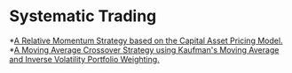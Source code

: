 # Systematic Trading
 
*[A Relative Momentum Strategy based on the Capital Asset Pricing Model.](https://github.com/martina-torce/systematic-trading/blob/main/CAPM-RelativeMomentum.ipynb)  
*[A Moving Average Crossover Strategy using Kaufman's Moving Average and Inverse Volatility Portfolio Weighting.](https://github.com/martina-torce/systematic-trading/blob/main/KAMA-InverseVolatility.ipynb)
